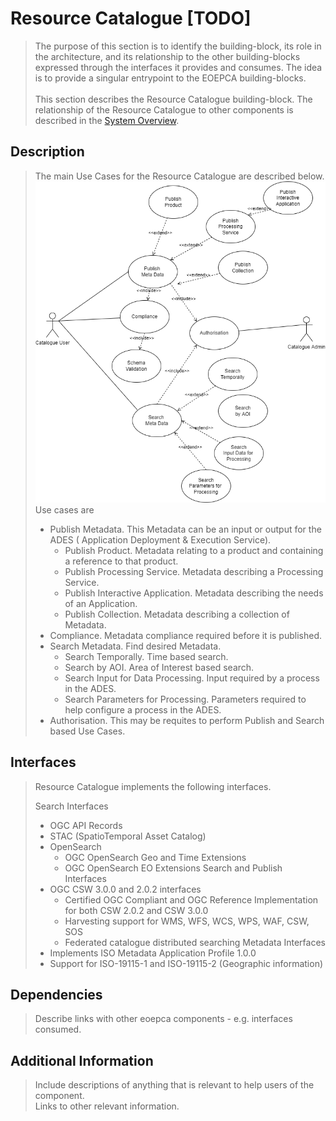 # Resource Catalogue [TODO]

> The purpose of this section is to identify the building-block, its role in the architecture, and its relationship to the other building-blocks expressed through the interfaces it provides and consumes. The idea is to provide a singular entrypoint to the EOEPCA building-blocks.<br><br>
> This section describes the Resource Catalogue building-block. The relationship of the Resource Catalogue to other components is described in the <a href="../../system/overview/">System Overview</a>.


## Description

> The main Use Cases for the Resource Catalogue are described below.<br>
![EOEPCA Resource Catalogue Use Cases](../../img/resources/EOEPCA-Resource-Cat-Use-Cases.drawio.png "EOEPCA Resource Catalogue Use Cases")
> Use cases are
> * Publish Metadata.  This Metadata can be an input or output for the ADES ( Application Deployment & Execution Service).
>   * Publish Product. Metadata relating to a product and containing a reference to that product.
>   * Publish Processing Service. Metadata describing a Processing Service.
>   * Publish Interactive Application. Metadata describing the needs of an Application.
>   * Publish Collection.  Metadata describing a collection of Metadata.
> * Compliance. Metadata compliance required before it is published. 
> * Search Metadata.  Find desired Metadata.
>   * Search Temporally. Time based search. 
>   * Search by AOI. Area of Interest based search. 
>   * Search Input for Data Processing. Input required by a process in the ADES.
>   * Search Parameters for Processing. Parameters required to help configure a process in the ADES.
> * Authorisation. This may be requites to perform Publish and Search based Use Cases.


## Interfaces

> Resource Catalogue implements the following interfaces.<br>
> 
> Search Interfaces<br>
> * OGC API Records
> * STAC (SpatioTemporal Asset Catalog)
> * OpenSearch
>   * OGC OpenSearch Geo and Time Extensions
>   * OGC OpenSearch EO Extensions
> Search and Publish Interfaces<br>
> * OGC CSW 3.0.0 and 2.0.2 interfaces
>   * Certified OGC Compliant and OGC Reference Implementation for both CSW 2.0.2 and CSW 3.0.0
>   * Harvesting support for WMS, WFS, WCS, WPS, WAF, CSW, SOS
>   * Federated catalogue distributed searching
> Metadata Interfaces<br>
> * Implements ISO Metadata Application Profile 1.0.0
> * Support for ISO-19115-1 and ISO-19115-2  (Geographic information)


## Dependencies

> Describe links with other eoepca components - e.g. interfaces consumed.

## Additional Information

> Include descriptions of anything that is relevant to help users of the component.<br>
> Links to other relevant information.
